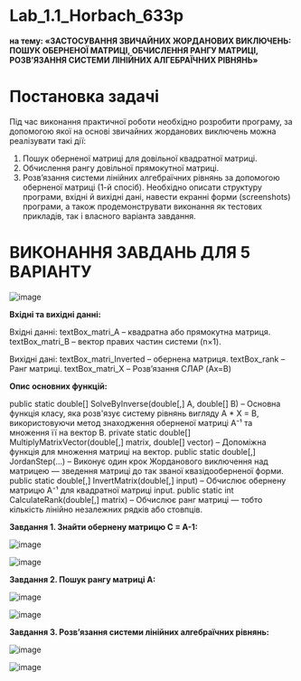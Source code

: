 # Lab_1.1_Horbach_633p

**на тему:	«ЗАСТОСУВАННЯ ЗВИЧАЙНИХ ЖОРДАНОВИХ ВИКЛЮЧЕНЬ: ПОШУК ОБЕРНЕНОЇ МАТРИЦІ, ОБЧИСЛЕННЯ РАНГУ МАТРИЦІ, РОЗВ’ЯЗАННЯ СИСТЕМИ ЛІНІЙНИХ АЛГЕБРАЇЧНИХ РІВНЯНЬ»**

# Постановка задачі

Під час виконання практичної роботи необхідно розробити програму, за допомогою якої на основі звичайних жорданових виключень можна реалізувати такі дії:
1.	Пошук оберненої матриці для довільної квадратної матриці.
2.	Обчислення рангу довільної прямокутної матриці.
3.	Розв’язання системи лінійних алгебраїчних рівнянь за допомогою оберненої матриці (1-й спосіб).
Необхідно описати структуру програми, вхідні й вихідні дані, навести екранні форми (screenshots) програми, а також продемонструвати виконання як тестових прикладів, так і власного варіанта завдання.

# ВИКОНАННЯ ЗАВДАНЬ ДЛЯ 5 ВАРІАНТУ

![image](https://github.com/user-attachments/assets/9418bb6e-32a1-4783-841e-ed4671f01cb0)

**Вхідні та вихідні данні:**

Вхідні данні:
textBox_matri_A – квадратна або прямокутна матриця.
textBox_matri_B – вектор правих частин системи (n×1).

Вихідні дані:
textBox_matri_Inverted – обернена матриця.
textBox_rank – Ранг матриці.
textBox_matri_X – Розв’язання СЛАР (Ax=B)

**Опис основних функцій:**

public static double[] SolveByInverse(double[,] A, double[] B) – Основна функція класу, яка розв'язує систему рівнянь вигляду A * X = B, використовуючи метод знаходження оберненої матриці A⁻¹ та множення її на вектор B.
private static double[] MultiplyMatrixVector(double[,] matrix, double[] vector) – Допоміжна функція для множення матриці на вектор.
public static double[,] JordanStep(...) – Виконує один крок Жорданового виключення над матрицею — зведення матриці до так званої квазідооберненої форми.
public static double[,] InvertMatrix(double[,] input) – Обчислює обернену матрицю A⁻¹ для квадратної матриці input.
public static int CalculateRank(double[,] matrix) – Обчислює ранг матриці — тобто кількість лінійно незалежних рядків або стовпців.

**Завдання 1. Знайти обернену матрицю С = А-1:**

![image](https://github.com/user-attachments/assets/97f1c5e5-9c41-4ff5-934b-77ef96d1bd1d)

![image](https://github.com/user-attachments/assets/a3a682e7-972a-42e4-bfa5-bc11483cab7a)

**Завдання 2. Пошук рангу матриці А:**

![image](https://github.com/user-attachments/assets/50ac4986-ff1d-4ef1-aa44-29152ae058c8)

![image](https://github.com/user-attachments/assets/18dd9c89-ded2-401f-b5de-de0d1370b1e3)

**Завдання 3. Розв’язання системи лінійних алгебраїчних рівнянь:**

![image](https://github.com/user-attachments/assets/30c68f8b-6f88-4fd8-8665-eeed8f111788)

![image](https://github.com/user-attachments/assets/ea557b30-4931-486c-9a56-80d1d297517e)
